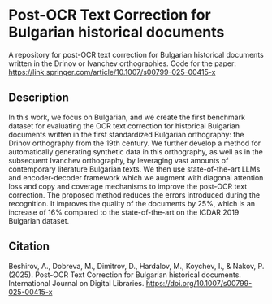 # Post-OCR Text Correction for Bulgarian historical documents
A repository for post-OCR text correction for Bulgarian historical documents written in the Drinov or Ivanchev orthographies. Code for the paper: https://link.springer.com/article/10.1007/s00799-025-00415-x

## Description
In this work, we focus on Bulgarian, and we create the first benchmark dataset for evaluating the OCR text correction for historical Bulgarian documents written in the first standardized Bulgarian orthography: the Drinov orthography from the 19th century. We further develop a method for automatically generating synthetic data in this orthography, as well as in the subsequent Ivanchev orthography, by leveraging vast amounts of contemporary literature Bulgarian texts. We then use state-of-the-art LLMs and encoder-decoder framework which we augment with diagonal attention loss and copy and coverage mechanisms to improve the post-OCR text correction. The proposed method reduces the errors introduced during the recognition. It improves the quality of the documents by 25%, which is an increase of 16% compared to the state-of-the-art on the ICDAR 2019 Bulgarian dataset.

## Citation
Beshirov, A., Dobreva, M., Dimitrov, D., Hardalov, M., Koychev, I., & Nakov, P. (2025). Post-OCR Text Correction for Bulgarian historical documents. International Journal on Digital Libraries. https://doi.org/10.1007/s00799-025-00415-x
